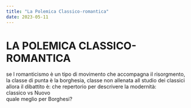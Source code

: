 ```yaml
---
title: "La Polemica Classico-romantica"
date: 2023-05-11
---
```

# LA POLEMICA CLASSICO-ROMANTICA  
se l romanticismo è un tipo di movimento che accompagna il risorgmento,  
la classe di punta è la borghesia, classe non  allenata all studio dei classici  
allora il dibattito è: che repertorio per descrivere la modernità:  
classico vs Nuovo  
quale meglio per Borghesi?  
  
